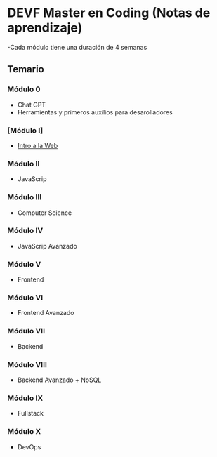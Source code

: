 # DEVF Master en Coding (Notas de aprendizaje)
-Cada módulo tiene una duración de 4 semanas 

## Temario
### Módulo 0
- Chat GPT
- Herramientas y primeros auxilios para desarolladores
### [Módulo I]
- [Intro a la Web](temario/modulo-1.md)
### Módulo II
- JavaScrip
### Módulo III
- Computer Science
### Módulo IV
- JavaScrip Avanzado
### Módulo V
- Frontend
### Módulo VI
- Frontend Avanzado
### Módulo VII
- Backend
### Módulo VIII
- Backend Avanzado + NoSQL
### Módulo IX
- Fullstack
### Módulo X
- DevOps
